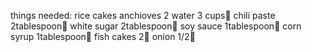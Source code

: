 things needed:
rice cakes
anchioves     2
water         3 cups🧊
chili paste   2tablespoon🥢
white sugar   2tablespoon🧂
soy sauce     1tablespoon🍾
corn syrup    1tablespoon🥃
fish cakes    2🍤
onion         1/2🍬

